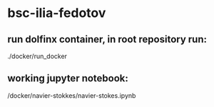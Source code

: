 # bsc-ilia-fedotov  
## run dolfinx container, in root repository run:
./docker/run_docker  
## working jupyter notebook:
/docker/navier-stokkes/navier-stokes.ipynb  
